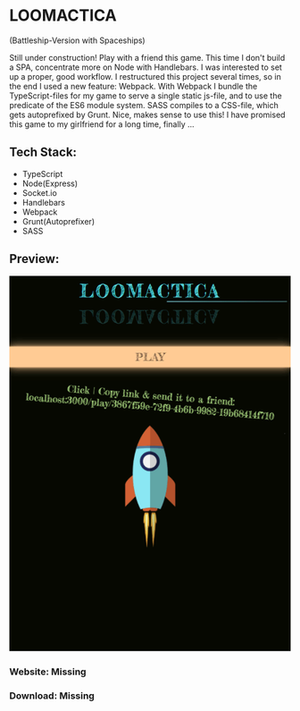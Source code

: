 # LOOMACTICA

(Battleship-Version with Spaceships)

Still under construction!
Play with a friend this game. This time I don't build a SPA, concentrate more on Node with Handlebars.
I was interested to set up a proper, good workflow. I restructured this project several times, so in the end I used a new feature: Webpack. With Webpack I bundle the TypeScript-files for my game to serve a single static js-file, and
to use the predicate of the ES6 module system. SASS compiles to a CSS-file, which gets autoprefixed by Grunt.
Nice, makes sense to use this!
I have promised this game to my girlfriend for a long time, finally ...

## Tech Stack:

-   TypeScript
-   Node(Express)
-   Socket.io
-   Handlebars
-   Webpack
-   Grunt(Autoprefixer)
-   SASS

## Preview:

![](loomactica.gif)

### Website: Missing

### Download: Missing
